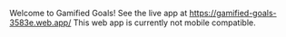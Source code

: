 Welcome to Gamified Goals! 
See the live app at https://gamified-goals-3583e.web.app/
This web app is currently not mobile compatible.
